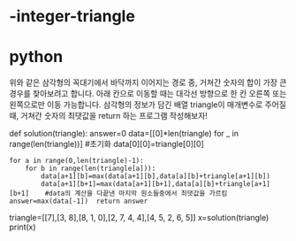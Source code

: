 # -integer-triangle
# python
위와 같은 삼각형의 꼭대기에서 바닥까지 이어지는 경로 중, 거쳐간 숫자의 합이 가장 큰 경우를 찾아보려고 합니다. 아래 칸으로 이동할 때는 대각선 방향으로 한 칸 오른쪽 또는 왼쪽으로만 이동 가능합니다. 삼각형의 정보가 담긴 배열 triangle이 매개변수로 주어질 때, 거쳐간 숫자의 최댓값을 return 하는 프로그램 작성해보자!

def solution(triangle):
    answer=0
    data=[[0]*len(triangle) for _ in range(len(triangle))] #초기화
    data[0][0]=triangle[0][0]
    
    for a in range(0,len(triangle)-1):
        for b in range(len(triangle[a])):
            data[a+1][b]=max(data[a+1][b],data[a][b]+triangle[a+1][b])
            data[a+1][b+1]=max(data[a+1][b+1],data[a][b]+triangle[a+1][b+1]    #data의 계산을 다끝낸 마지막 원소들중에서 최댓값을 가르킴 
    answer=max(data[-1])  return answer
triangle=[[7],[3, 8],[8, 1, 0],[2, 7, 4, 4],[4, 5, 2, 6, 5]]
x=solution(triangle)
print(x)

